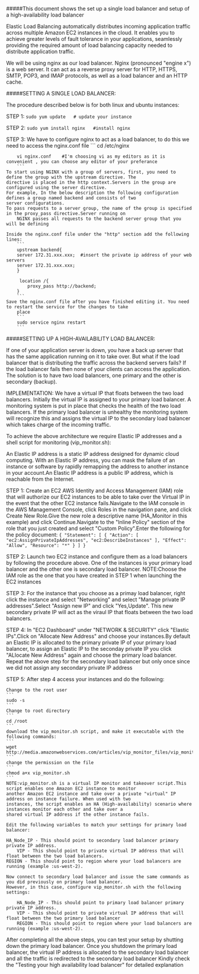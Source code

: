 #####This document shows the set up a single load balancer and setup of a high-availability load balancer 


Elastic Load Balancing automatically distributes incoming application traffic across multiple Amazon EC2 instances in the cloud. 
It enables you to achieve greater levels of fault tolerance in your applications, seamlessly providing the required amount of load 
balancing capacity needed to distribute application traffic.

We will be using nginx as our load balancer. Nginx (pronounced "engine x") is a web server. It can act as a reverse proxy server 
for HTTP, HTTPS, SMTP, POP3, and IMAP protocols, as well as a load balancer and an HTTP cache.

#####SETTING A SINGLE LOAD BALANCER:

The procedure described below is for both linux and ubuntu instances:
	
STEP 1: ```sudo yum update   # update your instance```
        
        
STEP 2: ```sudo yum install nginx   #install nginx```
        
STEP 3: We have to configure nginx to act as a load balancer, to do this we need to access the nginx.conf file
        ```
        cd /etc/nginx
       
        vi nginx.conf    #I'm choosing vi as my editors as it is convenient , you can choose any editor of your preferance
        ```
	To start using NGINX with a group of servers, first, you need to define the group with the upstream directive. The 
	directive is placed in the http context.Servers in the group are configured using the server directive. 
	For example, In the below description the following configuration defines a group named backend and consists of two 
	server configurations.
	To pass requests to a server group, the name of the group is specified in the proxy_pass directive.Server running on 
        NGINX passes all requests to the backend server group that you will be defining
        
	Inside the nginx.conf file under the "http" section add the following lines:
        ```
        upstream backend{
        server 172.31.xxx.xxx;  #insert the private ip address of your web servers
        server 172.31.xxx.xxx;
        }
        
         location /{
            proxy_pass http://backend;
        }
        ```
  	Save the nginx.conf file after you have finished editing it. You need to restart the service for the changes to take
        place
        ```
        sudo service nginx restart
        ```

#####SETTING UP A HIGH-AVAILABILITY LOAD BALANCER:

If one of your application server is down, you have a back up server that has the same application running on it to take over. 
But what if the load balancer that is distributing the traffic across the backend servers fails? If the load balancer fails then 
none of your clients can access the application. The solution is to have two load balancers, one primary and the other is secondary (backup). 

IMPLEMENTATION:
We have a virtual IP that floats between the two load balancers. Initially the virtual IP is assigned to your primary load
balancer. A monitoring system is put in place that checks the health of the two load balancers. If the primary load balancer 
is unhealthy the monitoring system will recognize this and assigns the virtual IP to the secondary load balancer which takes 
charge of the incoming traffic.

To achieve the above architecture we require Elastic IP addresses and a shell script for monitoring (vip_monitor.sh):

An Elastic IP address is a static IP address designed for dynamic cloud computing. With an Elastic IP address, you can mask 
the failure of an instance or software by rapidly remapping the address to another instance in your account.An Elastic IP 
address is a public IP address, which is reachable from the Internet. 

STEP 1: Create an EC2 AWS Identity and Access Management (IAM) role that will authorize our EC2 instances to be able to take 
        over the Virtual IP in the event that the other EC2 instance fails.Navigate to the IAM console in the AWS Management 
        Console, click  Roles in the navigation pane, and click Create New Role.Give the new role a descriptive name 
        (HA_Monitor in this example) and click Continue.Navigate to the "Inline Policy" section of the role that you just 
        created and select "Custom Policy".Enter the following for the policy document:
					 	```
					 	{
						 "Statement": [
						 {
						 "Action": [
						 "ec2:AssignPrivateIpAddresses",
						 "ec2:DescribeInstances"
						 ],
						 "Effect": "Allow",
						 "Resource": "*"
						 }
						 ]
						}
      						```

STEP 2: Launch two EC2 instance and configure them as a load balancers by following the procedure above. One of the instances
	is your primary load balancer and the other one is secondary load balancer.
	NOTE:Choose the IAM role as the one that you have created in STEP 1 when launching the EC2 instances

STEP 3: For the instance that you choose as a primay load balancer, right click the instance and select "Networking" and 		select "Manage private IP addresses".Select "Assign new IP" and click "Yes,Update". This new secondary private IP 		will act as the viraul IP that floats between the two load balancers. 

STEP 4: In "EC2 Dashboard" under "NETWORK & SECURITY" click "Elastic IPs".Click on "Allocate New Address" and choose your 
	instances.By default an Elastic IP is allocated to the primary private IP of your primary load balancer, to assign an 
	Elastic IP to the seconday private IP you click "ALlocate New Address" again and choose the primary load balancer.
	Repeat the above step for the secondary load balancer but only once since we did not assign any secondary private IP	address
	
STEP 5: After step 4 access your instances and do the following:
	
	Change to the root user
	```
	sudo -s
	```
	Change to root directory
	```
	cd /root
	```
	download the vip_monitor.sh script, and make it executable with the following commands:
	```
	wget http://media.amazonwebservices.com/articles/vip_monitor_files/vip_monitor.sh
	```
	change the permission on the file
	```
	chmod a+x vip_monitor.sh
	```
	NOTE:vip_monitor.sh is a virtual IP monitor and takeover script.This script enables one Amazon EC2 instance to monitor 
	another Amazon EC2 instance and take over a private "virtual" IP address on instance failure. When used with two 
	instances, the script enables an HA (High-availability) scenario where instances monitor each other and take over a 
	shared virtual IP address if the other instance fails.

	Edit the following variables to match your settings for primary load balancer:
	
	HA_Node_IP - This should point to secondary load balancer primary private IP address.
    	VIP - This should point to private virtual IP address that will float between the two load balancers.
	REGION - This should point to region where your load balancers are running (example :us-west-2).
	
	Now connect to secondary load balancer and issue the same commands as you did previously on primary load balancer. 
	However, in this case, configure vip_monitor.sh with the following settings:
	
    	HA_Node_IP - This should point to primary load balancer primary private IP address.
    	VIP - This should point to private virtual IP address that will float between the two primary load balancer    
    	REGION - This should point to region where your load balancers are running (example :us-west-2).

After completing all the above steps, you can test your setup by shutting down the primary load balancer. Once you shutdown the
primary load balancer, the virtual IP address is allocated to the secondary load balancer and all the traffic is redirected 
to the secondary load balancer
Kindly check the "Testing your high availability load balancer" for detailed explanation

        
        
        

        
        
        
        
        
